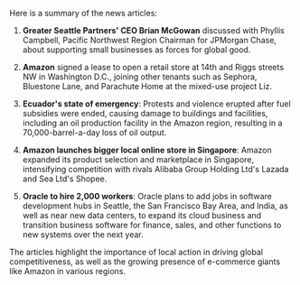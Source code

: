 Here is a summary of the news articles:

1. **Greater Seattle Partners' CEO Brian McGowan** discussed with Phyllis Campbell, Pacific Northwest Region Chairman for JPMorgan Chase, about supporting small businesses as forces for global good.

2. **Amazon** signed a lease to open a retail store at 14th and Riggs streets NW in Washington D.C., joining other tenants such as Sephora, Bluestone Lane, and Parachute Home at the mixed-use project Liz.

3. **Ecuador's state of emergency**: Protests and violence erupted after fuel subsidies were ended, causing damage to buildings and facilities, including an oil production facility in the Amazon region, resulting in a 70,000-barrel-a-day loss of oil output.

4. **Amazon launches bigger local online store in Singapore**: Amazon expanded its product selection and marketplace in Singapore, intensifying competition with rivals Alibaba Group Holding Ltd's Lazada and Sea Ltd's Shopee.

5. **Oracle to hire 2,000 workers**: Oracle plans to add jobs in software development hubs in Seattle, the San Francisco Bay Area, and India, as well as near new data centers, to expand its cloud business and transition business software for finance, sales, and other functions to new systems over the next year.

The articles highlight the importance of local action in driving global competitiveness, as well as the growing presence of e-commerce giants like Amazon in various regions.
